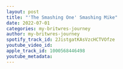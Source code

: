 ```yaml
---
layout: post
title: "'The Smashing One' Smashing Mike"
date: 2022-07-01
categories: my-britwres-journey
author: my-britwres-journey
spotify_track_id: 2JistgatKAsVzcHCTVOfze
youtube_video_id: 
apple_track_id: 1000568446498
youtube_metadata: 
---
```


